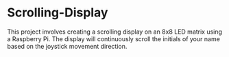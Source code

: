 # Scrolling-Display
This project involves creating a scrolling display on an 8x8 LED matrix using a Raspberry Pi. The display will continuously scroll the initials of your name based on the joystick movement direction.
